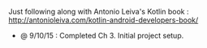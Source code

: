 Just following along with Antonio Leiva's Kotlin book : http://antonioleiva.com/kotlin-android-developers-book/

* @ 9/10/15 : Completed Ch 3.  Initial project setup.